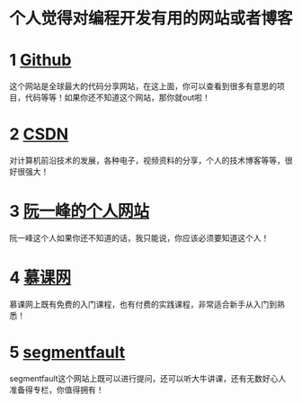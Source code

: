 个人觉得对编程开发有用的网站或者博客
 ====
 # 1   [Github](https://github.com/)

 这个网站是全球最大的代码分享网站，在这上面，你可以查看到很多有意思的项目，代码等等！如果你还不知道这个网站，那你就out啦！  

 # 2  [CSDN](https://www.csdn.net/)
 
 对计算机前沿技术的发展，各种电子，视频资料的分享，个人的技术博客等等，很好很强大！     

 # 3  [阮一峰的个人网站](http://www.ruanyifeng.com/home.html)
 
 阮一峰这个人如果你还不知道的话，我只能说，你应该必须要知道这个人！    

 # 4  [慕课网](https://www.imooc.com/)  

 慕课网上既有免费的入门课程，也有付费的实践课程，非常适合新手从入门到熟悉！  

 # 5  [segmentfault](https://segmentfault.com/)  

 segmentfault这个网站上既可以进行提问，还可以听大牛讲课，还有无数好心人准备得专栏，你值得拥有！  

